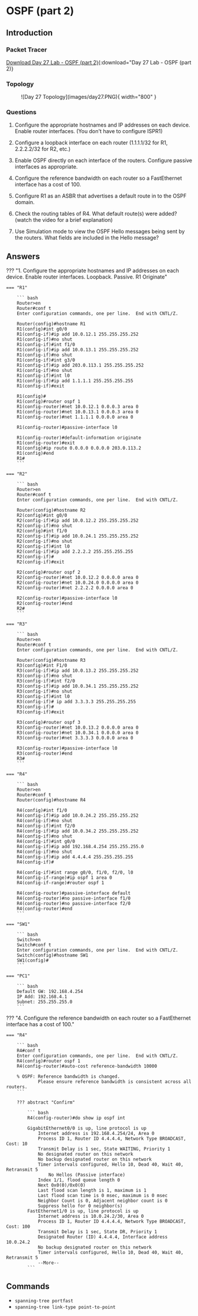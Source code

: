 # OSPF (part 2)

## Introduction

### Packet Tracer

[Download Day 27 Lab - OSPF (part 2)](/JITL/Day%2027%20Lab%20-%20OSPF%20(Part%202).pkt){:download="Day 27 Lab - OSPF (part 2)}

### Topology

<figure markdown>
  ![Day 27 Topology](images/day27.PNG){ width="800" }
  <figcaption></figcaption>
</figure>

### Questions

1. Configure the appropriate hostnames and IP addresses on each device.  Enable router interfaces.
    (You don't have to configure ISPR1)

2. Configure a loopback interface on each router (1.1.1.1/32 for R1, 2.2.2.2/32 for R2, etc.)

3. Enable OSPF directly on each interface of the routers.
    Configure passive interfaces as appropriate.
 
4. Configure the reference bandwidth on each router so a FastEthernet interface has a cost of 100.

5. Configure R1 as an ASBR that advertises a default route in to the OSPF domain.

6. Check the routing tables of R4.  What default route(s) were added?
    (watch the video for a brief explanation)

7. Use Simulation mode to view the OSPF Hello messages being sent by the routers.
    What fields are included in the Hello message?

## Answers


??? "1. Configure the appropriate hostnames and IP addresses on each device.  Enable router interfaces. Loopback. Passive. R1 Originate"

    === "R1"

        ``` bash
        Router>en
        Router#conf t
        Enter configuration commands, one per line.  End with CNTL/Z.

        Router(config)#hostname R1
        R1(config)#int g0/0
        R1(config-if)#ip add 10.0.12.1 255.255.255.252
        R1(config-if)#no shut
        R1(config-if)#int f1/0
        R1(config-if)#ip add 10.0.13.1 255.255.255.252
        R1(config-if)#no shut
        R1(config-if)#int g3/0
        R1(config-if)#ip add 203.0.113.1 255.255.255.252
        R1(config-if)#no shut
        R1(config-if)#int l0
        R1(config-if)#ip add 1.1.1.1 255.255.255.255
        R1(config-if)#exit

        R1(config)#
        R1(config)#router ospf 1
        R1(config-router)#net 10.0.12.1 0.0.0.3 area 0
        R1(config-router)#net 10.0.13.1 0.0.0.3 area 0
        R1(config-router)#net 1.1.1.1 0.0.0.0 area 0

        R1(config-router)#passive-interface l0

        R1(config-router)#default-information originate
        R1(config-router)#exit
        R1(config)#ip route 0.0.0.0 0.0.0.0 203.0.113.2
        R1(config)#end
        R1#
        ```

    === "R2"

        ``` bash
        Router>en
        Router#conf t
        Enter configuration commands, one per line.  End with CNTL/Z.

        Router(config)#hostname R2
        R2(config)#int g0/0
        R2(config-if)#ip add 10.0.12.2 255.255.255.252
        R2(config-if)#no shut
        R2(config)#int f1/0
        R2(config-if)#ip add 10.0.24.1 255.255.255.252
        R2(config-if)#no shut
        R2(config-if)#int l0
        R2(config-if)#ip add 2.2.2.2 255.255.255.255
        R2(config-if)#
        R2(config-if)#exit

        R2(config)#router ospf 2
        R2(config-router)#net 10.0.12.2 0.0.0.0 area 0
        R2(config-router)#net 10.0.24.0 0.0.0.0 area 0
        R2(config-router)#net 2.2.2.2 0.0.0.0 area 0

        R2(config-router)#passive-interface l0
        R2(config-router)#end
        R2#
        ```

    === "R3"

        ``` bash
        Router>en
        Router#conf t
        Enter configuration commands, one per line.  End with CNTL/Z.

        Router(config)#hostname R3
        R3(config)#int F1/0
        R3(config-if)#ip add 10.0.13.2 255.255.255.252
        R3(config-if)#no shut
        R3(config-if)#int f2/0
        R3(config-if)#ip add 10.0.34.1 255.255.255.252
        R3(config-if)#no shut
        R3(config-if)#int l0
        R3(config-if)# ip add 3.3.3.3 255.255.255.255
        R3(config-if)#
        R3(config-if)#exit

        R3(config)#router ospf 3
        R3(config-router)#net 10.0.13.2 0.0.0.0 area 0
        R3(config-router)#net 10.0.34.1 0.0.0.0 area 0
        R3(config-router)#net 3.3.3.3 0.0.0.0 area 0

        R3(config-router)#passive-interface l0
        R3(config-router)#end
        R3#
        ```
    
    === "R4"

        ``` bash
        Router>en
        Router#conf t
        Router(config)#hostname R4

        R4(config)#int f1/0
        R4(config-if)#ip add 10.0.24.2 255.255.255.252
        R4(config-if)#no shut
        R4(config-if)#int f2/0
        R4(config-if)#ip add 10.0.34.2 255.255.255.252
        R4(config-if)#no shut
        R4(config-if)#int g0/0
        R4(config-if)#ip add 192.168.4.254 255.255.255.0
        R4(config-if)#no shut
        R4(config-if)#ip add 4.4.4.4 255.255.255.255
        R4(config-if)#

        R4(config-if)#int range g0/0, f1/0, f2/0, l0
        R4(config-if-range)#ip ospf 1 area 0
        R4(config-if-range)#router ospf 1

        R4(config-router)#passive-interface default
        R4(config-router)#no passive-interface f1/0
        R4(config-router)#no passive-interface f2/0
        R4(config-router)#end
        ```

    === "SW1"

        ``` bash
        Switch>en
        Switch#conf t
        Enter configuration commands, one per line.  End with CNTL/Z.
        Switch(config)#hostname SW1
        SW1(config)#
        ```

    === "PC1"

        ``` bash
        Default GW: 192.168.4.254
        IP Add: 192.168.4.1
        Subnet: 255.255.255.0
        ```

??? "4. Configure the reference bandwidth on each router so a FastEthernet interface has a cost of 100."

    === "R4"

        ``` bash
        R4#conf t
        Enter configuration commands, one per line.  End with CNTL/Z.
        R4(config)#router ospf 1
        R4(config-router)#auto-cost reference-bandwidth 10000
        
        % OSPF: Reference bandwidth is changed.
                Please ensure reference bandwidth is consistent across all routers.
        ```

        ??? abstract "Confirm"

            ``` bash
            R4(config-router)#do show ip ospf int

            GigabitEthernet0/0 is up, line protocol is up
                Internet address is 192.168.4.254/24, Area 0
                Process ID 1, Router ID 4.4.4.4, Network Type BROADCAST, Cost: 10
                Transmit Delay is 1 sec, State WAITING, Priority 1
                No designated router on this network
                No backup designated router on this network
                Timer intervals configured, Hello 10, Dead 40, Wait 40, Retransmit 5
                    No Hellos (Passive interface)
                Index 1/1, flood queue length 0
                Next 0x0(0)/0x0(0)
                Last flood scan length is 1, maximum is 1
                Last flood scan time is 0 msec, maximum is 0 msec
                Neighbor Count is 0, Adjacent neighbor count is 0
                Suppress hello for 0 neighbor(s)
            FastEthernet1/0 is up, line protocol is up
                Internet address is 10.0.24.2/30, Area 0
                Process ID 1, Router ID 4.4.4.4, Network Type BROADCAST, Cost: 100
                Transmit Delay is 1 sec, State DR, Priority 1
                Designated Router (ID) 4.4.4.4, Interface address 10.0.24.2
                No backup designated router on this network
                Timer intervals configured, Hello 10, Dead 40, Wait 40, Retransmit 5
                --More-- 
            ```

## Commands

* `spanning-tree portfast `
* `spanning-tree link-type point-to-point `

  
